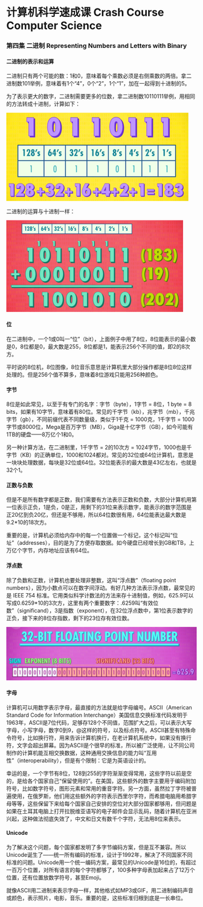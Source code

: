 # 计算机科学速成课 Crash Course Computer Science

### 第四集 二进制 Representing Numbers and Letters with Binary

#### 二进制的表示和运算

二进制只有两个可能的数：1和0，意味着每个乘数必须是右侧乘数的两倍。拿二进制数101举例，意味着有1个“4”，0个“2”，1个“1”，加在一起得到十进制的5。

为了表示更大的数字，二进制需要更多的位数，拿二进制数10110111举例，用相同的方法转成十进制，计算如下：

<img src=".\image\image-20200209211605387.png" alt="image-20200209211605387" style="zoom:50%" />

二进制的运算与十进制一样：

<img src=".\image\image-20200209211840978.png" alt="image-20200209211840978" style="zoom:50%" />

#### 位

在二进制中，一个1或0叫一“位”（bit），上面例子中用了8位，8位能表示的最小数是0，8位都是0，最大数是255，8位都是1，能表示256个不同的值，即2的8次方。

平时说的8位机，8位图像，8位音乐意思是计算机里大部分操作都是8位8位这样处理的。但是256个值不算多，意味着8位游戏只能用256种颜色。

#### 字节

8位是如此常见，以至于有专门的名字：字节（byte），1字节 = 8位，1 byte = 8 bits，如果有10字节，意味着有80位。常见的千字节（kb），兆字节（mb），千兆字节（gb），不同前缀代表不同数量级，类似于1千克 = 1000克，1千字节 = 1000字节或8000位，Mega是百万字节（MB），Giga是十亿字节（GB），如今可能有1TB的硬盘——8万亿个1和0。

另一种计算方法，在二进制里，1千字节 = 2的10次方 = 1024字节，1000也是千字节（KB）的正确单位，1000和1024都对。常见的32位或64位计算机，意思是一块块处理数据，每块是32位或64位。32位能表示的最大数是43亿左右，也就是32个1。

#### 正数与负数

但是不是所有数字都是正数，我们需要有方法表示正数和负数，大部分计算机用第一位表示正负，1是负，0是正，用剩下的31位来表示数字，能表示的数字范围是正20亿到负20亿，但还是不够用，所以64位数很有用，64位能表达最大数是9.2*10的18次方。

重要的是，计算机必须给内存中的每一个位置做一个标记，这个标记叫“位址”（addresses），目的是为了方便存取数据。如今硬盘已经增长到GB和TB，上万亿个字节，内存地址应该有64位。

#### 浮点数

除了负数和正数，计算机也要处理非整数，这叫“浮点数”（floating point numbers），因为小数点可以在数字间浮动。有好几种方法表示浮点数，最常见的是 IEEE 754 标准。它用类似科学计数法的方法来存十进制值，例如，625.9可以写成0.6259*10的3次方，这里有两个重要数字：.6259叫“有效位数”（significand），3是指数（exponent），在32位浮点数中，第1位表示数字的正负，接下来的8位存指数，剩下的23位存有效位数。

<img src=".\image\image-20200209223001226.png" alt="image-20200209223001226" style="zoom:50%" />

#### 字母

计算机可以用数字表示字母，最直接的方法就是给字母编号。ASCII（American Standard Code for Information Interchange）美国信息交换标准代码发明于1963年，ASCII是7位代码，足够存128个不同值，范围扩大之后，可以表示大写字母，小写字母，数字0到9，@这样的符号，以及标点符号。ASCII甚至有特殊命令符号，比如换行符，用来告诉计算机换行，在老计算机系统中，如果没有换行符，文字会超出屏幕。因为ASCII是个很早的标准，所以被广泛使用，让不同公司制作的计算机能互相交换数据，这种通用交换信息的能力叫“互用性”（interoperability），但是有个限制：它是为英语设计的。

幸运的是，一个字节有8位，128到255的字符渐渐变得常用，这些字符以前是空的，是给各个国家自己“保留使用的”。在美国，这些额外的数字主要用于编码附加符号，比如数字符号，图形元素和常用的重音字符。另一方面，虽然拉丁字符被普遍使用，在俄罗斯，他们用这些额外的字符表示西里尔字符，而希腊电脑用希腊字母等等，这些保留下来给每个国家自己安排的空位对大部分国家都够用，但问题是如果在土耳其电脑上打开拉脱维亚语写的电子邮件会显示乱码，随着计算机在亚洲兴起，这种做法彻底失效了，中文和日文有数千个字符，无法用8位来表示。

#### Unicode

为了解决这个问题，每个国家都发明了多字节编码方案，但是互不兼容。所以Unicode诞生了——统一所有编码的标准，设计于1992年，解决了不同国家不同标准的问题。Unicode用一个统一编码方案，最常见的Unicode是16位的，有超过一百万个位置，对所有语言的每个字符都够了，100多种字母表加起来占了12万个位置，还有位置放数学符号，甚至Emoji。

就像ASCII用二进制来表示字母一样，其他格式如MP3或GIF，用二进制编码声音或颜色，表示照片，电影，音乐。重要的是，这些标准归根到底是一长串位。
